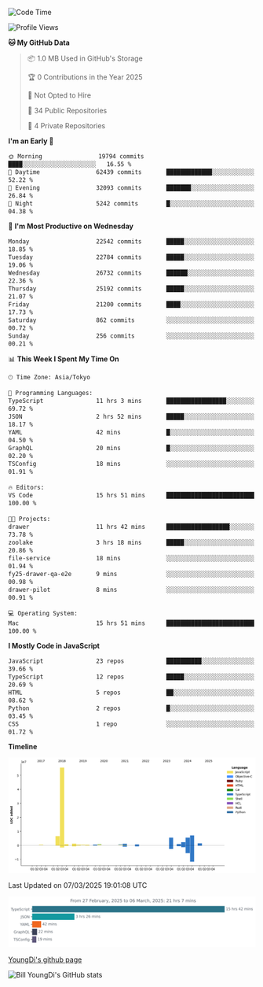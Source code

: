<!--START_SECTION:waka-->
![Code Time](http://img.shields.io/badge/Code%20Time-1%2C246%20hrs%2039%20mins-blue)

![Profile Views](http://img.shields.io/badge/Profile%20Views-0-blue)

**🐱 My GitHub Data** 

> 📦 1.0 MB Used in GitHub's Storage 
 > 
> 🏆 0 Contributions in the Year 2025
 > 
> 🚫 Not Opted to Hire
 > 
> 📜 34 Public Repositories 
 > 
> 🔑 4 Private Repositories 
 > 
**I'm an Early 🐤** 

```text
🌞 Morning                19794 commits       ████░░░░░░░░░░░░░░░░░░░░░   16.55 % 
🌆 Daytime                62439 commits       █████████████░░░░░░░░░░░░   52.22 % 
🌃 Evening                32093 commits       ███████░░░░░░░░░░░░░░░░░░   26.84 % 
🌙 Night                  5242 commits        █░░░░░░░░░░░░░░░░░░░░░░░░   04.38 % 
```
📅 **I'm Most Productive on Wednesday** 

```text
Monday                   22542 commits       █████░░░░░░░░░░░░░░░░░░░░   18.85 % 
Tuesday                  22784 commits       █████░░░░░░░░░░░░░░░░░░░░   19.06 % 
Wednesday                26732 commits       ██████░░░░░░░░░░░░░░░░░░░   22.36 % 
Thursday                 25192 commits       █████░░░░░░░░░░░░░░░░░░░░   21.07 % 
Friday                   21200 commits       ████░░░░░░░░░░░░░░░░░░░░░   17.73 % 
Saturday                 862 commits         ░░░░░░░░░░░░░░░░░░░░░░░░░   00.72 % 
Sunday                   256 commits         ░░░░░░░░░░░░░░░░░░░░░░░░░   00.21 % 
```


📊 **This Week I Spent My Time On** 

```text
🕑︎ Time Zone: Asia/Tokyo

💬 Programming Languages: 
TypeScript               11 hrs 3 mins       █████████████████░░░░░░░░   69.72 % 
JSON                     2 hrs 52 mins       █████░░░░░░░░░░░░░░░░░░░░   18.17 % 
YAML                     42 mins             █░░░░░░░░░░░░░░░░░░░░░░░░   04.50 % 
GraphQL                  20 mins             █░░░░░░░░░░░░░░░░░░░░░░░░   02.20 % 
TSConfig                 18 mins             ░░░░░░░░░░░░░░░░░░░░░░░░░   01.91 % 

🔥 Editors: 
VS Code                  15 hrs 51 mins      █████████████████████████   100.00 % 

🐱‍💻 Projects: 
drawer                   11 hrs 42 mins      ██████████████████░░░░░░░   73.78 % 
zoolake                  3 hrs 18 mins       █████░░░░░░░░░░░░░░░░░░░░   20.86 % 
file-service             18 mins             ░░░░░░░░░░░░░░░░░░░░░░░░░   01.94 % 
fy25-drawer-qa-e2e       9 mins              ░░░░░░░░░░░░░░░░░░░░░░░░░   00.98 % 
drawer-pilot             8 mins              ░░░░░░░░░░░░░░░░░░░░░░░░░   00.91 % 

💻 Operating System: 
Mac                      15 hrs 51 mins      █████████████████████████   100.00 % 
```

**I Mostly Code in JavaScript** 

```text
JavaScript               23 repos            ██████████░░░░░░░░░░░░░░░   39.66 % 
TypeScript               12 repos            █████░░░░░░░░░░░░░░░░░░░░   20.69 % 
HTML                     5 repos             ██░░░░░░░░░░░░░░░░░░░░░░░   08.62 % 
Python                   2 repos             █░░░░░░░░░░░░░░░░░░░░░░░░   03.45 % 
CSS                      1 repo              ░░░░░░░░░░░░░░░░░░░░░░░░░   01.72 % 
```



**Timeline**

![Lines of Code chart](https://raw.githubusercontent.com/Youngdi/Youngdi/master/assets/bar_graph.png)


 Last Updated on 07/03/2025 19:01:08 UTC
<!--END_SECTION:waka-->

![wakatime](./images/stat.svg)

[YoungDi's github page](https://youngdi.github.io)

![Bill YoungDi's GitHub stats](https://github-readme-stats.vercel.app/api?username=youngdi&count_private=true&show_icons=true)
